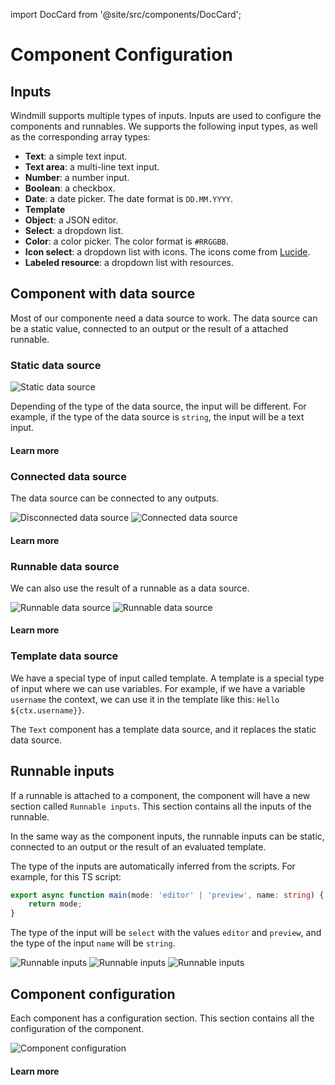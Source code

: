 import DocCard from '@site/src/components/DocCard';

# Component Configuration

## Inputs

Windmill supports multiple types of inputs. Inputs are used to configure the components and runnables.
We supports the following input types, as well as the corresponding array types:

- **Text**: a simple text input.
- **Text area**: a multi-line text input.
- **Number**: a number input.
- **Boolean**: a checkbox.
- **Date**: a date picker. The date format is `DD.MM.YYYY`.
- **Template**
- **Object**: a JSON editor.
- **Select**: a dropdown list.
- **Color**: a color picker. The color format is `#RRGGBB`.
- **Icon select**: a dropdown list with icons. The icons come from [Lucide](https://lucide.dev/).
- **Labeled resource**: a dropdown list with resources.

## Component with data source

Most of our componente need a data source to work. The data source can be a static value, connected to an output or the result of a attached runnable.

### Static data source

![Static data source](../../assets/apps/inputs/static-data-source.png)

Depending of the type of the data source, the input will be different. For example, if the type of the data source is `string`, the input will be a text input.

#### Learn more

<div class="grid grid-cols-2 gap-2 my-4">
	<DocCard
		title="Component Library"
		description="Find out the type of the data source of a component in the component library."
		href="/docs/apps/app_configuration-settings/app_component_library"
	/>
</div>

### Connected data source

The data source can be connected to any outputs.

![Disconnected data source](../../assets/apps/inputs/disconnected-data-source.png)
![Connected data source](../../assets/apps/inputs/connected-data-source.png)

#### Learn more

<div class="grid grid-cols-2 gap-2 my-4">
	<DocCard
		title="How to connect inputs to outputs"
		description="Learn how to connect inputs to outputs."
		href="/docs/apps/app_configuration-settings/app_component_library"
	/>
</div>

### Runnable data source

We can also use the result of a runnable as a data source.

![Runnable data source](../../assets/apps/inputs/undefined-runnable-data-source.png)
![Runnable data source](../../assets/apps/inputs/defined-runnable-data-source.png)

#### Learn more

<div class="grid grid-cols-2 gap-2 my-4">
	<DocCard
		title="Runnable triggers"
		description="Learn how to configure the triggers of the runnable."
		href="/docs/apps/app_configuration-settings/app_runnable_triggers"
	/>
</div>

### Template data source

We have a special type of input called template. A template is a special type of input where we can use variables. For example, if we have a variable `username` the context, we can use it in the template like this: `Hello ${ctx.username}}`.

The `Text` component has a template data source, and it replaces the static data source.

## Runnable inputs

If a runnable is attached to a component, the component will have a new section called `Runnable inputs`. This section contains all the inputs of the runnable.

In the same way as the component inputs, the runnable inputs can be static, connected to an output or the result of an evaluated template.

The type of the inputs are automatically inferred from the scripts. For example, for this TS script:

```ts
export async function main(mode: 'editor' | 'preview', name: string) {
	return mode;
}
```

The type of the input will be `select` with the values `editor` and `preview`, and the type of the input `name` will be `string`.

![Runnable inputs](../../assets/apps/inputs/static-runnable-input.png)
![Runnable inputs](../../assets/apps/inputs/connected-runnable-input.png)
![Runnable inputs](../../assets/apps/inputs/eval-runnable-input.png)

## Component configuration

Each component has a configuration section. This section contains all the configuration of the component.

![Component configuration](../../assets/apps/inputs/component-configuration.png)

#### Learn more

<div class="grid grid-cols-2 gap-2 my-4">
	<DocCard
		title="Component Library"
		description="Find out the configuration of each component in the component library."
		href="/docs/apps/app_configuration-settings/app_component_library"
	/>
</div>
